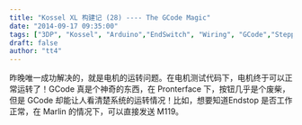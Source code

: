 ```yaml
---
title: "Kossel XL 构建记 (28) ---- The GCode Magic"
date: "2014-09-17 09:35:00"
tags: ["3DP", "Kossel", "Arduino","EndSwitch", "Wiring", "GCode","StepperMotor"]
draft: false
author: "tt4"
---
```

昨晚唯一成功解决的，就是电机的运转问题。在电机测试代码下，电机终于可以正常运转了！GCode 真是个神奇的东西，在 Pronterface 下，按钮几乎是个废柴，但是 GCode 却能让人看清楚系统的运转情况！比如，想要知道Endstop 是否工作正常，在 Marlin 的情况下，可以直接发送 M119。
